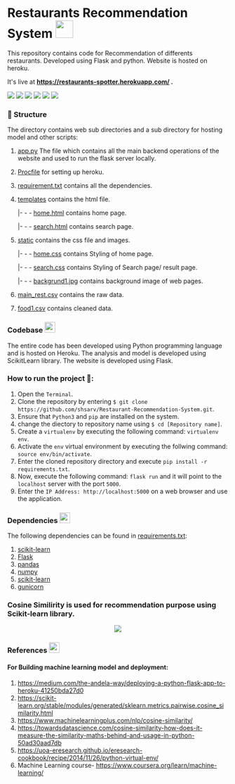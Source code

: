 # Restaurants Recommendation System  <img src="https://image.flaticon.com/icons/png/512/52/52172.png" width="40px">


This repository contains code for Recommendation of differents restaurants. Developed using Flask and python. Website is hosted on heroku.


It's live at **https://restaurants-spotter.herokuapp.com/  .**

![](https://img.shields.io/badge/python-3.6%20|%203.7%20|%203.8-FFFC00?style=flat-circle&logo=python&logoColor=309698)
![](https://img.shields.io/github/license/shsarv/Restaurant-Recommendation-System?color=9900cc&logoColor=9900cc)
![](https://img.shields.io/badge/build-flask%201.1.2-blue?style=flat-circle&logo=flask&logoColor=white)
![](https://img.shields.io/github/repo-size/shsarv/Restaurant-Recommendation-System?color=e02c73&style=flat-circle)
![](https://img.shields.io/tokei/lines/github/shsarv/Restaurant-Recommendation-System?color=orange&logoColor=blue&style=flat-circle)
![](https://img.shields.io/github/languages/top/shsarv/Restaurant-Recommendation-System?color=blueviolet&style=flat-circle)


### 📂 Structure

The directory contains web sub directories and a sub directory for hosting model and other scripts:

1. [app.py](https://github.com/shsarv/Restaurant-Recommendation-System/blob/main/app.py) The file which contains all the main backend operations of the website and used to run the flask server locally.
   
2. [Procfile](https://github.com/shsarv/Restaurant-Recommendation-System/blob/main/Procfile) for setting up heroku.

3. [requirement.txt](https://github.com/shsarv/Restaurant-Recommendation-System/blob/main/requirements.txt) contains all the dependencies.

4. [templates](https://github.com/shsarv/Restaurant-Recommendation-System/blob/main/templates) contains the html file.

      |- - - [home.html](https://github.com/shsarv/Restaurant-Recommendation-System/blob/main/templates/home.html) contains home page.
      
      |- - - [search.html](https://github.com/shsarv/Restaurant-Recommendation-System/blob/main/templates/search.html) contains search page.

5. [static](https://github.com/shsarv/Restaurant-Recommendation-System/blob/main/static) contains the css file and images.

      |- - - [home.css](https://github.com/shsarv/Restaurant-Recommendation-System/blob/main/static/home.css) contains Styling of home page.
      
      |- - - [search.css](https://github.com/shsarv/Restaurant-Recommendation-System/blob/main/static/search.css) contains Styling of Search page/ result page.
      
      |- - - [backgrund1.jpg](https://github.com/shsarv/Restaurant-Recommendation-System/blob/main/static/background1.jpg) contains background image of web pages.

6. [main_rest.csv](https://github.com/shsarv/Restaurant-Recommendation-System/blob/main/main_rest.csv) contains the raw data.

7. [food1.csv](https://github.com/shsarv/Restaurant-Recommendation-System/blob/main/food1.csv) contains cleaned data.
  
### Codebase <img src="https://www.flaticon.com/svg/static/icons/svg/3565/3565585.svg" width="24px">

The entire code has been developed using Python programming language and is hosted on Heroku. The analysis and model is developed using ScikitLearn library. The website is developed using Flask. 

### How to run the project 🚀:

  1. Open the `Terminal`.
  2. Clone the repository by entering `$ git clone https://github.com/shsarv/Restaurant-Recommendation-System.git`.
  3. Ensure that `Python3` and `pip` are installed on the system.
  4. change the diectory to repository name using  `$ cd [Repository name]`.
  4. Create a `virtualenv` by executing the following command: `virtualenv env`.
  5. Activate the `env` virtual environment by executing the follwing command: `source env/bin/activate`.
  6. Enter the cloned repository directory and execute `pip install -r requirements.txt`.
  7. Now, execute the following command: `flask run` and it will point to the `localhost` server with the port `5000`.
  8. Enter the `IP Address: http://localhost:5000` on a web browser and use the application.
  
### Dependencies <img src="https://www.flaticon.com/svg/static/icons/svg/2621/2621122.svg" width="24px">

The following dependencies can be found in [requirements.txt](https://github.com/shsarv/Restaurant-Recommendation-System/blob/main/requirements.txt):

  1. [scikit-learn](https://scikit-learn.org/)
  2. [Flask](https://palletsprojects.com/p/flask/)
  3. [pandas](https://pandas.pydata.org/)
  4. [numpy](http://www.numpy.org/)
  5. [scikit-learn](https://scikit-learn.org/stable/index.html)
  6. [gunicorn](https://gunicorn.org/)
  
### Cosine Similirity is used for recommendation purpose using Scikit-learn library.


<center><img src=https://encrypted-tbn0.gstatic.com/images?q=tbn%3AANd9GcRa3ATcSqTT8I671rT7KAjWSDoAq70w6nDStA&usqp=CAU"></center>


### References <img src="https://www.flaticon.com/svg/static/icons/svg/1420/1420886.svg" width="24px">
#### For Building machine learning model and deployment:
1. https://medium.com/the-andela-way/deploying-a-python-flask-app-to-heroku-41250bda27d0
2. https://scikit-learn.org/stable/modules/generated/sklearn.metrics.pairwise.cosine_similarity.html
3. https://www.machinelearningplus.com/nlp/cosine-similarity/
4. https://towardsdatascience.com/cosine-similarity-how-does-it-measure-the-similarity-maths-behind-and-usage-in-python-50ad30aad7db
5. https://uoa-eresearch.github.io/eresearch-cookbook/recipe/2014/11/26/python-virtual-env/
6. Machine Learning course- https://www.coursera.org/learn/machine-learning/






